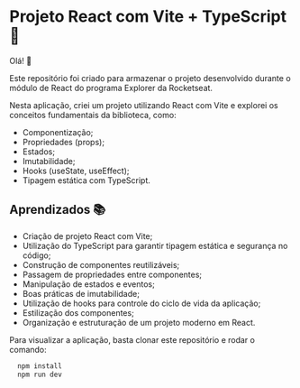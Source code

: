 # Projeto React com Vite + TypeScript 🚀

Olá! 👋

Este repositório foi criado para armazenar o projeto desenvolvido durante o módulo de React do programa Explorer da Rocketseat.

Nesta aplicação, criei um projeto utilizando React com Vite e explorei os conceitos fundamentais da biblioteca, como:

* Componentização;
* Propriedades (props);
* Estados;
* Imutabilidade;
* Hooks (useState, useEffect);
* Tipagem estática com TypeScript.

## Aprendizados 📚

* Criação de projeto React com Vite;
* Utilização do TypeScript para garantir tipagem estática e segurança no código;
* Construção de componentes reutilizáveis;
* Passagem de propriedades entre componentes;
* Manipulação de estados e eventos;
* Boas práticas de imutabilidade;
* Utilização de hooks para controle do ciclo de vida da aplicação;
* Estilização dos componentes;
* Organização e estruturação de um projeto moderno em React.

Para visualizar a aplicação, basta clonar este repositório e rodar o comando:

```bash
  npm install
  npm run dev
```